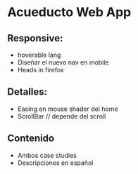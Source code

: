 # Acueducto Web App

## Responsive:

- hoverable lang
- Diseñar el nuevo nav en mobile
- Heads in firefox

## Detalles:

- Easing en mouse shader del home
- ScrollBar // depende del scroll

## Contenido

- Ambos case studies
- Descripciones en español
